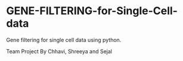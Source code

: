 # GENE-FILTERING-for-Single-Cell-data
Gene filtering for single cell data using python.

Team Project By Chhavi, Shreeya and Sejal
